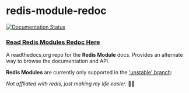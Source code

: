 # redis-module-redoc

[![Documentation Status](https://readthedocs.org/projects/redis-module-redoc/badge/?version=latest)](http://redis-module-redoc.readthedocs.io/en/latest/?badge=latest)

### [Read Redis Modules Redoc Here](http://redis-module-redoc.readthedocs.io/en/latest/)

A readthedocs.org repo for the __Redis Module__ docs. Provides an alternate way to browse the documentation and API.

__Redis Modules__ are currently only supported in the ['unstable' branch](http://redis.io/download):

_Not affliated with redis, just making my life easier._ 🛀🏼 
